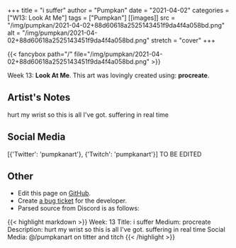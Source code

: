 +++
title =       "i suffer"
author =      "Pumpkan"
date =        "2021-04-02"
categories =  ["W13: Look At Me"]
tags =        ["Pumpkan"]
[[images]]
                      src = "/img/pumpkan/2021-04-02+88d60618a2525143451f9da4f4a058bd.png"
                      alt = "/img/pumpkan/2021-04-02+88d60618a2525143451f9da4f4a058bd.png"
                      stretch = "cover"
+++


{{< fancybox path="/" file="/img/pumpkan/2021-04-02+88d60618a2525143451f9da4f4a058bd.png" >}}


Week 13: **Look At Me**. This art was lovingly created using: **procreate**.

## Artist's Notes

hurt my wrist so this is all I've got.  suffering in real time

## Social Media

[{'Twitter': 'pumpkanart'}, {'Twitch': 'pumpkanart'}] TO BE EDITED

## Other

- Edit this page on [GitHub](https://github.com/teaminkling/web-refresh/edit/main/blog/content/blog/pumpkan-week-13-f4a6.md).
- Create [a bug ticket](https://github.com/teaminkling/web-refresh/issues/new?assignees=&labels=bug&template=problem-report.md&title=) for the developer.
- Parsed source from Discord is as follows:

{{< highlight markdown >}}
Week: 13
Title: i suffer
Medium: procreate
Description: 
hurt my wrist so this is all I've got.  suffering in real time 
Social Media: @/pumpkanart on titter and titch
{{< /highlight >}}